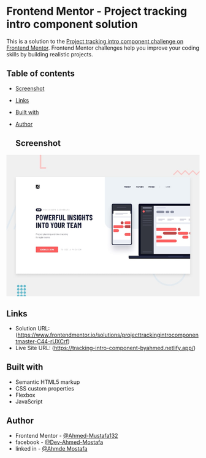 # Frontend Mentor - Project tracking intro component solution

This is a solution to the [Project tracking intro component challenge on Frontend Mentor](https://www.frontendmentor.io/challenges/project-tracking-intro-component-5d289097500fcb331a67d80e). Frontend Mentor challenges help you improve your coding skills by building realistic projects. 

## Table of contents
- [Screenshot](#Screenshot)
- [Links](#links)
- [Built with](#built-with)
- [Author](#author)


  ## Screenshot

<img src="./design/desktop-preview.jpg" alt="img" >



## Links

- Solution URL: (https://www.frontendmentor.io/solutions/projecttrackingintrocomponentmaster-C44-rUXCrf)
- Live Site URL: (https://tracking-intro-component-byahmed.netlify.app/)

## Built with

- Semantic HTML5 markup
- CSS custom properties
- Flexbox
- JavaScript


## Author

- Frontend Mentor - [@Ahmed-Mustafa132](https://www.frontendmentor.io/profile/Ahmed-Mustafa132)
- facebook - [@Dev-Ahmed-Mostafa](https://www.facebook.com/profile.php?id=100009378908202)
- linked in - [@Ahmde Mostafa](https://www.linkedin.com/in/ahmed-mostafa-945a772a4/)
